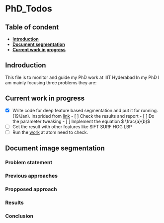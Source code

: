 # PhD_Todos

## Table of condent
* **[Introduction](#introduction)**
* **[Document segmentation](#document-image-segmentation)**
* **[Current work in progress](#current-work-in-progress)**

## Indroduction

This file is to monitor and guide my PhD work at IIIT Hyderabad
In my PhD I am mainly focusing three problems they are:

## Current work in progress

- [x] Write code for deep feature based segmentation and put it for running.(19/Jan). Insprided from [link](https://arxiv.org/pdf/1411.6836v1.pdf)
      - [ ] Check the results and report
      - [ ] Do the parameter tweaking
      - [ ] Implement the equation $ \frac{a}{b}$
- [ ] Get the result with other features like SIFT SURF HOG LBP 
- [ ] Run the [work](https://github.com/HyeonwooNoh/DeconvNet) at atom need to check.

## Document image segmentation

### Problem statement

### Previous approaches

### Propposed approach

### Results

### Conclusion




